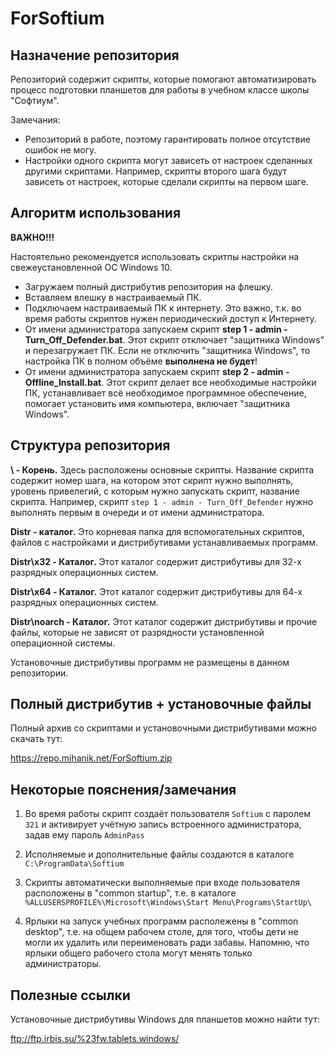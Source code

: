 # ForSoftium

## Назначение репозитория

Репозиторий содержит скрипты, которые помогают автоматизировать процесс подготовки планшетов для работы в учебном классе школы "Софтиум".

Замечания:
- Репозиторий в работе, поэтому гарантировать полное отсутствие ошибок не могу.
- Настройки одного скрипта могут зависеть от настроек сделанных другими скриптами.
  Например, скрипты второго шага будут зависеть от настроек, которые сделали скрипты на первом шаге.

## Алгоритм использования

**ВАЖНО!!!**

Настоятельно рекомендуется использовать скритпы настройки на свежеустановленной ОС Windows 10.

- Загружаем полный дистрибутив репозитория на флешку.
- Вставляем влешку в настраиваемый ПК.
- Подключаем настраиваемый ПК к интернету. Это важно, т.к. во время работы скриптов нужен периодический доступ к Интернету.
- От имени администратора запускаем скрипт **step 1 - admin - Turn_Off_Defender.bat**.
  Этот скрипт отключает "защитника Windows" и перезагружает ПК.
  Если не отключить "защитника Windows", то настройка ПК в полном объёме  **выполнена не будет**!
- От имени администратора запускаем скрипт **step 2 - admin - Offline_Install.bat**.
  Этот скрипт делает все необходимые настройки ПК, устанавливает всё необходимое программное обеспечение, помогает установить имя компьютера, включает "защитника Windows".

## Структура репозитория

**\	- 	Корень.**
	Здесь расположены основные скрипты. 
	Название скрипта содержит номер шага, на котором этот скрипт нужно выполнять, уровень привелегий, с которым нужно запускать скрипт, название скрипта.
	Например, скрипт `step 1 - admin - Turn_Off_Defender` нужно выполнять первым в очереди и от имени администратора.
	
**Distr - каталог.**
	Это корневая папка для вспомогательных скриптов, файлов с настройками и дистрибутивами устанавливаемых программ.
	
**Distr\x32 - Каталог.**
	Этот каталог содержит дистрибутивы для 32-х разрядных операционных систем.

**Distr\x64 - Каталог.**
	Этот каталог содержит дистрибутивы для 64-х разрядных операционных систем.

**Distr\noarch - Каталог.**
	Этот каталог содержит дистрибутивы и прочие файлы, которые не зависят от разрядности установленной операционной системы.
	
Установочные дистрибутивы программ не размещены в данном репозитории.

## Полный дистрибутив + установочные файлы

Полный архив со скриптами и установочными дистрибутивами можно скачать тут: 

https://repo.mihanik.net/ForSoftium.zip

## Некоторые пояснения/замечания

1. Во время работы скрипт создаёт пользователя `Softium` с паролем `321` и активирует учётную запись встроенного администратора, задав ему пароль `AdminPass`

2. Исполняемые и дополнительные файлы создаются в каталоге `C:\ProgramData\Softium`

3. Скрипты автоматически выполняемые при входе пользователя расположены в "common startup", т.е. в каталоге `%ALLUSERSPROFILE%\Microsoft\Windows\Start Menu\Programs\StartUp\`

4. Ярлыки на запуск учебных программ располежены в "common desktop", т.е. на общем рабочем столе, для того, чтобы дети не могли их удалить или переименовать ради забавы. Напомню, что ярлыки общего рабочего стола могут менять только администраторы.

## Полезные ссылки

Установочные дистрибутивы Windows для планшетов можно найти тут:

ftp://ftp.irbis.su/%23fw.tablets.windows/

